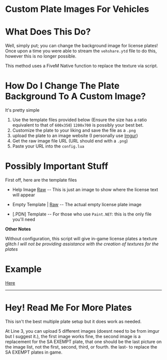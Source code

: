 Custom Plate Images For Vehicles
=

What Does This Do?
=

Well, simply put; you can change the background image for license plates! Once upon a time you were able to stream the `vehshare.ytd` file to do this, however this is no longer possible. 

This method uses a FiveM Native function to replace the texture via script.


How Do I Change The Plate Background To A Custom Image?
=

It's pretty simple

1. Use the template files provided below (Ensure the size has a ratio equivalent to that of `600x350`) `1200x700` is possibly your best bet.
2. Customize the plate to your liking and save the file as a `.png`
3. upload the plate to an image website (I personally use [Imgur](https://imgur.com))
4. Get the raw image file URL (URL should end with a `.png`)
5. Paste your URL into the `config.lua`

Possibly Important Stuff
=

First off, here are the template files
- Help Image  [Raw](https://i.imgur.com/30nUtFe.png) -- This is just an image to show where the license text will appear
- Empty Template | [Raw](https://i.imgur.com/g5uQHfo.png) -- The actual empty license plate image

- [.PDN] Template -- For those who use `Paint.NET`: this is the only file you'll need

**Other Notes**

Without configuration, this script will give in-game license plates a texture glitch
*I will not be providing assistance with the creation of textures for the plates*

Example
=

[Here](https://i.imgur.com/J55F9ms.png)

---
Hey! Read Me For More Plates
=

This isn't the best multiple plate setup but it does work as needed. 

At Line 3, you can upload 5 different images (doesnt need to be from imgur but I suggest it.), the first image works fine, the second image is a replacement for the SA EXEMPT plate, that one should be the last picture on the image list, not the first, second, third, or fourth. the last- to replace the SA EXEMPT plates in game. 


